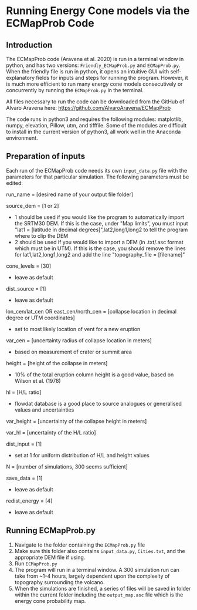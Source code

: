 # Running Energy Cone models via the ECMapProb Code

## Introduction

The ECMapProb code (Aravena et al. 2020) is run in a terminal window in python, and has two versions: `Friendly_ECMapProb.py` and `ECMapProb.py`. When the friendly file is run in python, it opens an intuitive GUI with self-explanatory fields for inputs and steps for running the program. However, it is much more efficient to run many energy cone models consecutively or concurrently by running the `ECMapProb.py` in the terminal.

All files necessary to run the code can be downloaded from the GitHub of Alvaro Aravena here: https://github.com/AlvaroAravena/ECMapProb

The code runs in python3 and requires the following modules: matplotlib, numpy, elevation, Pillow, utm, and tifffile. Some of the modules are difficult to install in the current version of python3, all work well in the Anaconda environment.

## Preparation of inputs

Each run of the ECMapProb code needs its own `input_data.py` file with the parameters for that particular simulation. The following parameters must be edited:

run_name = [desired name of your output file folder]

source_dem = [1 or 2]
- 1 should be used if you would like the program to automatically import the SRTM30 DEM. If this is the case, under "Map limits", you must input "lat1 = [latitude in decimal degrees]",lat2,long1,long2 to tell the program where to clip the DEM
- 2 should be used if you would like to import a DEM (in .txt/.asc format which must be in UTM). If this is the case, you should remove the lines for lat1,lat2,long1,long2 and add the line "topography_file = [filename]"

cone_levels = [30]
- leave as default

dist_source = [1]
- leave as default

lon_cen/lat_cen OR east_cen/north_cen = [collapse location in decimal degree or UTM coordinates]
- set to most likely location of vent for a new eruption

var_cen = [uncertainty radius of collapse location in meters]
- based on measurement of crater or summit area

height = [height of the collapse in meters]
- 10% of the total eruption column height is a good value, based on Wilson et al. (1978)

hl = [H/L ratio]
- flowdat database is a good place to source analogues or generalised values and uncertainties

var_height = [uncertainty of the collapse height in meters]

var_hl = [uncertainty of the H/L ratio]

dist_input = [1]
- set at 1 for uniform distribution of H/L and height values

N = [number of simulations, 300 seems sufficient]

save_data = [1]
- leave as default

redist_energy = [4]
- leave as default

## Running ECMapProb.py

1. Navigate to the folder containing the `ECMapProb.py` file
2. Make sure this folder also contains `input_data.py`, `Cities.txt`, and the appropriate DEM file if using.
3. Run `ECMapProb.py`
4. The program will run in a terminal window. A 300 simulation run can take from ~1-4 hours, largely dependent upon the complexity of topography surrounding the volcano.
5. When the simulations are finished, a series of files will be saved in folder within the current folder including the `output_map.asc` file which is the energy cone probability map.
